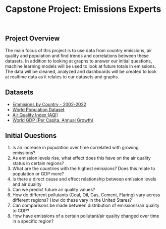 <h1 align = "center"> Capstone Project: Emissions Experts </h1>
</br>
<h2> Project Overview </h2>

<p>The main focus of this project is to use data from country emissions, air quality and population and find trends and correlations between these datasets.  In addition to looking at graphs to answer our initial questions, machine learning models will be used to look at future totals in emissions.  The data will be cleaned, analyzed and dashboards will be created to look at realtime data as it relates to our datasets and graphs. </p>

<h2> Datasets </h2>
<ul>
<li><a href="https://www.kaggle.com/datasets/thedevastator/global-fossil-co2-emissions-by-country-2002-2022"> Emmisions by Country - 2002-2022 </a></li>
<li><a href="https://www.kaggle.com/datasets/iamsouravbanerjee/world-population-dataset">World Population Dataset</a> </li>
<li><a href="https://www.kaggle.com/datasets/azminetoushikwasi/aqi-air-quality-index-scheduled-daily-update">Air Quality Index (AQI) </a></li>
<li><a href="https://www.kaggle.com/datasets/zgrcemta/world-gdpgdp-gdp-per-capita-and-annual-growths"> World GDP (Per Capita, Annual Growth)</a> </li>
</ul>

<h2> Initial Questions </h2>
<ol>
<li>Is an increase in population over time correlated with growing emissions?</li>
<li>As emission levels rise, what effect does this have on the air quality status in certain regions?</li>
<li>What are the countries with the highest emissions? Does this relate to population or GDP more? </li>
<li>Is there a direct cause and effect relationship between emission levels and air quality</li>
<li>Can we predict future air quality values?</li>
<li>How do different pollutants (Coal, Oil, Gas, Cement, Flaring) vary across different regions? How do these vary in the United Stares?</li>
<li>Can comparisons be made between distribution of emissions/air quality to GDP?</li>
<li>How have emissions of a certain pollutant/air quality changed over time in a specific region? </li>
</ol>
